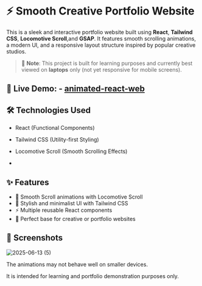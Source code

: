# ⚡ Smooth Creative Portfolio Website

This is a sleek and interactive portfolio website built using **React**, **Tailwind CSS**,  **Locomotive Scroll**,and **GSAP**. It features smooth scrolling animations, a modern UI, and a responsive layout structure inspired by popular creative studios.

> 🚧 **Note**: This project is built for learning purposes and currently best viewed on **laptops** only (not yet responsive for mobile screens).

## 🚀 Live Demo: - <a href="https://animated-web-react.vercel.app/">animated-react-web</a>



## 🛠️ Technologies Used

- React (Functional Components)
- Tailwind CSS (Utility-first Styling)
- Locomotive Scroll (Smooth Scrolling Effects)

- 
## ✨ Features

- 🔄 Smooth Scroll animations with Locomotive Scroll
- 🎨 Stylish and minimalist UI with Tailwind CSS
- ⚡ Multiple reusable React components
- 💼 Perfect base for creative or portfolio websites



## 📸 Screenshots


![2025-06-13 (5)](https://github.com/user-attachments/assets/7738f76f-3712-4439-9d6c-2d323c9c3bc5)


The animations may not behave well on smaller devices.

It is intended for learning and portfolio demonstration purposes only.



